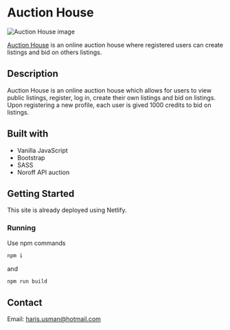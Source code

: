 # Auction House

![Auction House image](https://user-images.githubusercontent.com/73777398/208264530-1a4d0856-422c-40f7-9457-e36908380bc0.png)

[Auction House](auction-house-haris.netlify.app/) is an online auction house where registered users can create listings and bid on others listings.

## Description

Auction House is an online auction house which allows for users to view public listings, register, log in, create their own listings and bid on listings. Upon registering a new profile, each user is gived 1000 credits to bid on listings.

## Built with

- Vanilla JavaScript
- Bootstrap
- SASS
- Noroff API auction

## Getting Started

This site is already deployed using Netlify.

### Running

Use npm commands

```bash
npm i
```

and

```bash
npm run build
```

## Contact

Email: haris.usman@hotmail.com
